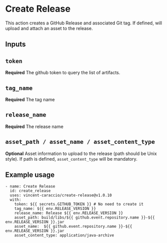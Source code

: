 # Create Release

This action creates a GitHub Release and associated Git tag. If defined, will upload and attach an asset to the release.

## Inputs

## `token`

**Required** The github token to query the list of artifacts.

## `tag_name`

**Required** The tag name

## `release_name`

**Required** The release name

## `asset_path / asset_name / asset_content_type`

**Optional** Asset information to upload to the release (path should be Unix style). If path is defined, `asset_content_type` will be mandatory.

## Example usage

```
- name: Create Release
  id: create_release
  uses: vincent-caraccio/create-release@v1.0.10
  with:
    token: ${{ secrets.GITHUB_TOKEN }} # No need to create it
    tag_name: ${{ env.RELEASE_VERSION }}
    release_name: Release ${{ env.RELEASE_VERSION }}
    asset_path: build/libs/${{ github.event.repository.name }}-${{ env.RELEASE_VERSION }}.jar
    asset_name:  ${{ github.event.repository.name }}-${{ env.RELEASE_VERSION }}.jar
    asset_content_type: application/java-archive
```
